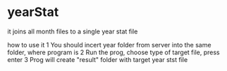 # yearStat
it joins all month files to a single year stat file

how to use it
1 You should incert year folder from server into the same folder, where program is
2 Run the prog, choose type of target file, press enter
3 Prog will create "result" folder with target year stst file
